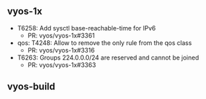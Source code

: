 ## vyos-1x
- T6258: Add sysctl base-reachable-time for IPv6
   - PR: vyos/vyos-1x#3361
- qos: T4248: Allow to remove the only rule from the qos class
   - PR: vyos/vyos-1x#3316
- T6263: Groups 224.0.0.0/24 are reserved and cannot be joined
   - PR: vyos/vyos-1x#3363


## vyos-build

